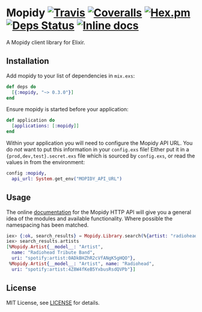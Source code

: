 # Mopidy [![Travis](https://img.shields.io/travis/trestrantham/mopidy.svg?maxAge=2592000&style=flat-square)](https://travis-ci.org/trestrantham/mopidy) [![Coveralls](https://img.shields.io/coveralls/trestrantham/mopidy.svg?maxAge=2592000&style=flat-square)](https://coveralls.io/github/trestrantham/mopidy) [![Hex.pm](https://img.shields.io/hexpm/v/mopidy.svg?maxAge=2592000&style=flat-square)](https://hex.pm/packages/mopidy) [![Deps Status](https://beta.hexfaktor.org/badge/all/github/trestrantham/mopidy.svg)](https://beta.hexfaktor.org/github/trestrantham/mopidy) [![Inline docs](http://inch-ci.org/github/trestrantham/mopidy.svg)](http://inch-ci.org/github/trestrantham/mopidy)

A Mopidy client library for Elixir.

## Installation

Add mopidy to your list of dependencies in `mix.exs`:

```elixir
def deps do
  [{:mopidy, "~> 0.3.0"}]
end
```

Ensure mopidy is started before your application:

```elixir
def application do
  [applications: [:mopidy]]
end
```

Within your application you will need to configure the Mopidy API URL. You do
*not* want to put this information in your `config.exs` file! Either put it in a
`{prod,dev,test}.secret.exs` file which is sourced by `config.exs`, or read the
values in from the environment:

```elixir
config :mopidy,
  api_url: System.get_env("MOPIDY_API_URL")
```

## Usage

The online [documentation][doc] for the Mopidy HTTP API will give you a general
idea of the modules and available functionality. Where possible the namespacing
has been matched.

```elixir
iex> {:ok, search_results} = Mopidy.Library.search(%{artist: "radiohead"}, ["spotify:"])
iex> search_results.artists
[%Mopidy.Artist{__model__: "Artist",
  name: "Radiohead Tribute Band",
  uri: "spotify:artist:0ADkBHZhR2cVfANgK5gHQO"},
 %Mopidy.Artist{__model__: "Artist", name: "Radiohead",
  uri: "spotify:artist:4Z8W4fKeB5YxbusRsdQVPb"}]
```

## License

MIT License, see [LICENSE](LICENSE) for details.

[doc]: https://docs.mopidy.com/en/latest/api/http/#http-api
